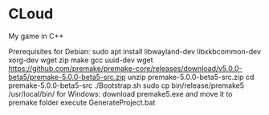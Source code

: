 # CLoud
My game in C++



Prerequisites 
    for Debian:
        sudo apt install libwayland-dev libxkbcommon-dev xorg-dev wget zip make gcc uuid-dev
        wget https://github.com/premake/premake-core/releases/download/v5.0.0-beta5/premake-5.0.0-beta5-src.zip
        unzip premake-5.0.0-beta5-src.zip
        cd premake-5.0.0-beta5-src
        ./Bootstrap.sh
        sudo cp bin/release/premake5 /usr/local/bin/
    for Windows:
        download premake5.exe and move it to premake folder
        execute GenerateProject.bat